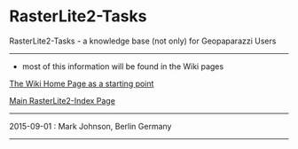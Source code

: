 # RasterLite2-Tasks
RasterLite2-Tasks - a knowledge base (not only) for Geopaparazzi Users

---

* most of this information will be found in the Wiki pages

[The Wiki Home Page as a starting point](https://github.com/geopaparazzi/RasterLite2-Tasks/wiki)

[Main RasterLite2-Index Page](https://github.com/geopaparazzi/RasterLite2-Tasks/wiki/RasterLite2-Index)

---

2015-09-01 : Mark Johnson, Berlin Germany

---
